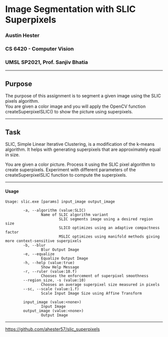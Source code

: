 # Image Segmentation with SLIC Superpixels
### Austin Hester
### CS 6420 - Computer Vision
### UMSL SP2021, Prof. Sanjiv Bhatia

----
## Purpose

The purpose of this assignment is to segment a given image using the SLIC pixels algorithm.  
You are given a color image and you will apply the OpenCV function createSuperpixelSLIC() to show the picture using superpixels.

----

## Task

SLIC, Simple Linear Iterative Clustering, is a modification of the k-means algorithm. It helps with generating superpixels that
are approximately equal in size.  

You are given a color picture. Process it using the SLIC pixel algorithm to create superpixels. Experiment with different
parameters of the createSuperpixelSLIC function to compute the superpixels.

----

#### Usage

```
Usage: slic.exe [params] input_image output_image

        -a, --algorithm (value:SLIC)
                Name of SLIC algorithm variant
                        SLIC segments image using a desired region size
                        SLICO optimizes using an adaptive compactness factor
                        MSLIC optimizes using manifold methods giving more context-sensitive superpixels
        -b, --blur
                Blur Output Image
        -e, --equalize
                Equalize Output Image
        -h, --help (value:true)
                Show Help Message
        -r, --ruler (value:10.f)
                Chooses the enforcement of superpixel smoothness
        --region_size, -s (value:10)
                Chooses an average superpixel size measured in pixels
        --sc, --scale (value:1.f)
                Scale Input Image Size using Affine Transform

        input_image (value:<none>)
                Input Image
        output_image (value:<none>)
                Output Image

```
----

https://github.com/ahester57/slic_superpixels
